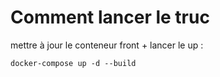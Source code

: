 # Comment lancer le truc

mettre à jour le conteneur front + lancer le up :

`docker-compose up -d --build`
